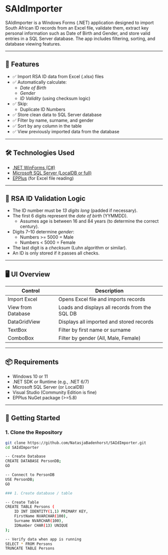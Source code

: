 # SAIdImporter

SAIdImporter is a Windows Forms (.NET) application designed to import South African ID records from an Excel file, validate them, extract key personal information such as Date of Birth and Gender, and store valid entries in a SQL Server database. The app includes filtering, sorting, and database viewing features.

---

## 🧩 Features

- ✅ Import RSA ID data from Excel (.xlsx) files
- ✅ Automatically calculate:
  - *Date of Birth*
  - *Gender*
  - *ID Validity* (using checksum logic)
- ✅ Skip:
  - Duplicate ID Numbers
- ✅ Store clean data to SQL Server database
- ✅ Filter by name, surname, and gender
- ✅ Sort by any column in the table
- ✅ View previously imported data from the database

---

## 🛠 Technologies Used

- [.NET WinForms (C#)](https://learn.microsoft.com/en-us/dotnet/desktop/winforms/)
- [Microsoft SQL Server (LocalDB or full)](https://docs.microsoft.com/en-us/sql/database-engine/configure-windows/sql-server-express-localdb)
- [EPPlus](https://github.com/EPPlusSoftware/EPPlus) (for Excel file reading)

---

## 🧪 RSA ID Validation Logic

- The ID number must be *13 digits long* (padded if necessary).
- The first 6 digits represent the *date of birth* (YYMMDD).
  - Assumes age is between 16 and 84 years (to determine the correct century).
- Digits 7–10 determine *gender*:
  - Numbers >= 5000 = Male
  - Numbers < 5000 = Female
- The last digit is a *checksum* (Luhn algorithm or similar).
- An ID is only stored if it passes all checks.

---

## 🖥 UI Overview

| Control             | Description                                         |
|---------------------|-----------------------------------------------------|
| Import Excel      | Opens Excel file and imports records                |
| View from Database| Loads and displays all records from the SQL DB      |
| DataGridView      | Displays all imported and stored records            |
| TextBox           | Filter by first name or surname                     |
| ComboBox          | Filter by gender (All, Male, Female)          |

---

## 📦 Requirements

- Windows 10 or 11
- .NET SDK or Runtime (e.g., .NET 6/7)
- Microsoft SQL Server (or LocalDB)
- Visual Studio (Community Edition is fine)
- EPPlus NuGet package (>=5.8)

---

## 🚀 Getting Started

### 1. Clone the Repository

```bash
git clone https://github.com/NatasjaBadenhorst/SAIdImporter.git
cd SAIdImporter

-- Create Database
CREATE DATABASE PersonDB;
GO

-- Connect to PersonDB
USE PersonDB;
GO

### 1. Create database / table

-- Create Table
CREATE TABLE Persons (
    ID INT IDENTITY(1,1) PRIMARY KEY,
    FirstName NVARCHAR(100),
    Surname NVARCHAR(100),
    IDNumber CHAR(13) UNIQUE
);

-- Verify data when app is running
SELECT * FROM Persons
TRUNCATE TABLE Persons
